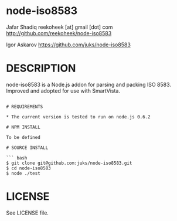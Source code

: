 # node-iso8583

Jafar Shadiq reekoheek [at] gmail [dot] com
http://github.com/reekoheek/node-iso8583

Igor Askarov
https://github.com/juks/node-iso8583

# DESCRIPTION

node-iso8583 is a Node.js addon for parsing and packing ISO 8583. Improved and adopted for use with SmartVista.
```

# REQUIREMENTS

* The current version is tested to run on node.js 0.6.2

# NPM INSTALL

To be defined

# SOURCE INSTALL

``` bash
$ git clone git@github.com:juks/node-iso8583.git
$ cd node-iso8583
$ node ./test
```

# LICENSE

See LICENSE file.
